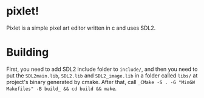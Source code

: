 # pixlet!
Pixlet is a simple pixel art editor written in c and uses SDL2.

# Building
First, you need to add SDL2 include folder to `include/`, and then
you need to put the `SDL2main.lib`, `SDL2.lib` and `SDL2_image.lib`
in a folder called `libs/` at project's binary generated by cmake.
After that, call `_CMake -S . -G "MinGW Makefiles" -B build_ && cd build && make`.

